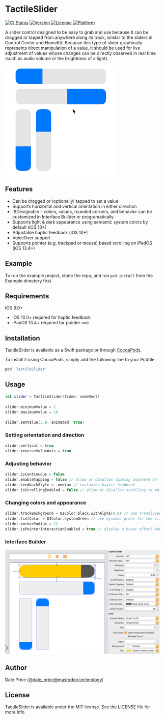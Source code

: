 # TactileSlider

[![CI Status](https://img.shields.io/travis/daprice/iOS-Tactile-Slider.svg?style=flat)](https://travis-ci.org/daprice/iOS-Tactile-Slider)
[![Version](https://img.shields.io/cocoapods/v/TactileSlider.svg?style=flat)](https://cocoapods.org/pods/TactileSlider)
[![License](https://img.shields.io/cocoapods/l/TactileSlider.svg?style=flat)](https://cocoapods.org/pods/TactileSlider)
[![Platform](https://img.shields.io/cocoapods/p/TactileSlider.svg?style=flat)](https://cocoapods.org/pods/TactileSlider)

A slider control designed to be easy to grab and use because it can be dragged or tapped from anywhere along its track, similar to the sliders in Control Center and HomeKit. Because this type of slider graphically represents direct manipulation of a value, it should be used for live adjustment of values whose changes can be directly observed in real time (such as audio volume or the brightness of a light).

<img src="Screenshots/in_use.gif" alt="Animation of TactileSliders in various orientations being clicked and dragged in the iOS simulator, followed by a transition from light to dark appearance" width="363" />

## Features

- Can be dragged or (optionally) tapped to set a value
- Supports horizontal and vertical orientation in either direction
- IBDesignable – colors, values, rounded corners, and behavior can be customized in Interface Builder or programatically
- Supports light & dark appearance using semantic system colors by default (iOS 13+)
- Adjustable haptic feedback (iOS 10+)
- VoiceOver support
- Supports pointer (e.g. trackpad or mouse) based scrolling on iPadOS (iOS 13.4+)

## Example

To run the example project, clone the repo, and run `pod install` from the Example directory first.

## Requirements

iOS 9.0+

- iOS 10.0+ required for haptic feedback
- iPadOS 13.4+ required for pointer use

## Installation

TactileSlider is available as a Swift package or through [CocoaPods](https://cocoapods.org).

To install it using CocoaPods, simply add the following line to your Podfile:

```ruby
pod 'TactileSlider'
```

## Usage

```swift
let slider = TactileSlider(frame: someRect)

slider.minimumValue = 1
slider.maximumValue = 10

slider.setValue(3.8, animated: true)
```

### Setting orientation and direction

```swift
slider.vertical = true
slider.reverseValueAxis = true
```

### Adjusting behavior

```swift
slider.isContinuous = false
slider.enableTapping = false // allow or disallow tapping anywhere on the slider track to instantly set a value
slider.feedbackStyle = .medium // customize haptic feedback
slider.isScrollingEnabled = false // allow or disallow scrolling to adjust the slider using a connected pointing device on iPadOS
```

### Changing colors and appearance

```swift
slider.trackBackground = UIColor.black.withAlpha(0.8) // use translucent black for the slider track
slider.tintColor = UIColor.systemGreen // use dynamic green for the slider thumb
slider.cornerRadius = 12
slider.isPointerInteractionEnabled = true // display a hover effect when under the pointer on iPadOS
```

### Interface Builder

<img src="Screenshots/IBDesignable.png" alt="screenshot of Xcode Interface Builder demonstrating a TactileSlider being customized using the graphical interface" width="764" />

## Author

Dale Price ([@dale_price@mastodon.technology](https://mastodon.technology/@dale_price))

## License

TactileSlider is available under the MIT license. See the LICENSE file for more info.
